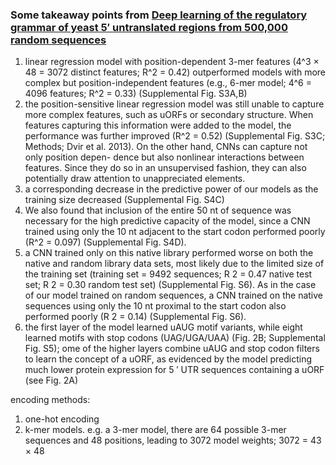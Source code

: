 ### Some takeaway points from [Deep learning of the regulatory grammar of yeast 5′ untranslated regions from 500,000 random sequences](https://genome.cshlp.org/content/27/12/2015.long)

1. linear regression model with position-dependent 3-mer features (4^3 × 48 = 3072 distinct features; R^2 = 0.42) outperformed models with more complex but position-independent features (e.g., 6-mer model; 4^6 = 4096
features; R^2 = 0.33) (Supplemental Fig. S3A,B)
2. the position-sensitive linear regression model
was still unable to capture more complex features, such as uORFs
or secondary structure. When features capturing this information
were added to the model, the performance was further improved
(R^2 = 0.52) (Supplemental Fig. S3C; Methods; Dvir et al. 2013).
On the other hand, CNNs can capture not only position depen-
dence but also nonlinear interactions between features. Since
they do so in an unsupervised fashion, they can also potentially
draw attention to unappreciated elements.
3. a corresponding decrease in the predictive power of our models as
the training size decreased (Supplemental Fig. S4C)
4. We also found
that inclusion of the entire 50 nt of sequence was necessary for
the high predictive capacity of the model, since a CNN trained using only the 10 nt adjacent to the start codon performed poorly
(R^2 = 0.097) (Supplemental Fig. S4D).
5. a CNN trained
only on this native library performed worse on both the native and
random library data sets, most likely due to the limited size of the
training set (training set = 9492 sequences; R 2 = 0.47 native test set;
R 2 = 0.30 random test set) (Supplemental Fig. S6). As in the case
of our model trained on random sequences, a CNN trained on
the native sequences using only the 10 nt proximal to the start
codon also performed poorly (R 2 = 0.14) (Supplemental Fig. S6).
6.  the first layer of the model learned uAUG motif variants,
while eight learned motifs with stop codons (UAG/UGA/UAA)
(Fig. 2B; Supplemental Fig. S5); ome of
the higher layers combine uAUG and stop codon filters to learn
the concept of a uORF, as evidenced by the model predicting
much lower protein expression for 5 ′ UTR sequences containing a
uORF (see Fig. 2A)

encoding methods:
1. one-hot encoding  
2. k-mer models. e.g. a 3-mer
model, there are 64 possible 3-mer sequences and 48 positions,
leading to 3072 model weights; 3072 = 43 × 48


